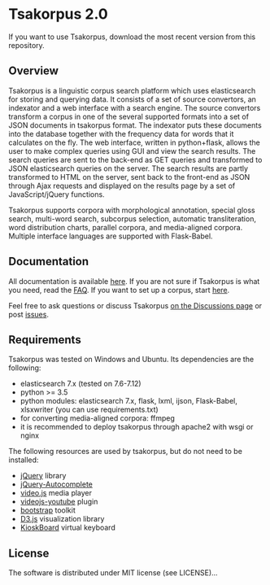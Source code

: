 # Tsakorpus 2.0

If you want to use Tsakorpus, download the most recent version from this repository.

## Overview

Tsakorpus is a linguistic corpus search platform which uses elasticsearch for storing and querying data. It consists of a set of source convertors, an indexator and a web interface with a search engine. The source convertors transform a corpus in one of the several supported formats into a set of JSON documents in tsakorpus format. The indexator puts these documents into the database together with the frequency data for words that it calculates on the fly. The web interface, written in python+flask, allows the user to make complex queries using GUI and view the search results. The search queries are sent to the back-end as GET queries and transformed to JSON elasticsearch queries on the server. The search results are partly transformed to HTML on the server, sent back to the front-end as JSON through Ajax requests and displayed on the results page by a set of JavaScript/jQuery functions.

Tsakorpus supports corpora with morphological annotation, special gloss search, multi-word search, subcorpus selection, automatic transliteration, word distribution charts, parallel corpora, and media-aligned corpora. Multiple interface languages are supported with Flask-Babel.

## Documentation

All documentation is available [here](https://tsakorpus.readthedocs.io/en/latest/). If you are not sure if Tsakorpus is what you need, read the [FAQ](https://tsakorpus.readthedocs.io/en/latest/faq.html). If you want to set up a corpus, start [here](https://tsakorpus.readthedocs.io/en/latest/overview.html).

Feel free to ask questions or discuss Tsakorpus [on the Discussions page](https://github.com/timarkh/tsakorpus/discussions/) or post [issues](https://github.com/timarkh/tsakorpus/issues).

## Requirements

Tsakorpus was tested on Windows and Ubuntu. Its dependencies are the following:

* elasticsearch 7.x (tested on 7.6-7.12)
* python >= 3.5
* python modules: elasticsearch 7.x, flask, lxml, ijson, Flask-Babel, xlsxwriter (you can use requirements.txt)
* for converting media-aligned corpora: ffmpeg
* it is recommended to deploy tsakorpus through apache2 with wsgi or nginx

The following resources are used by tsakorpus, but do not need to be installed:

* [jQuery](https://jquery.com/) library
* [jQuery-Autocomplete](https://github.com/devbridge/jQuery-Autocomplete)
* [video.js](http://videojs.com/) media player
* [videojs-youtube](https://github.com/videojs/videojs-youtube) plugin
* [bootstrap](http://getbootstrap.com/) toolkit
* [D3.js](https://d3js.org/) visualization library
* [KioskBoard](https://github.com/furcan/KioskBoard) virtual keyboard

## License

The software is distributed under MIT license (see LICENSE)...
